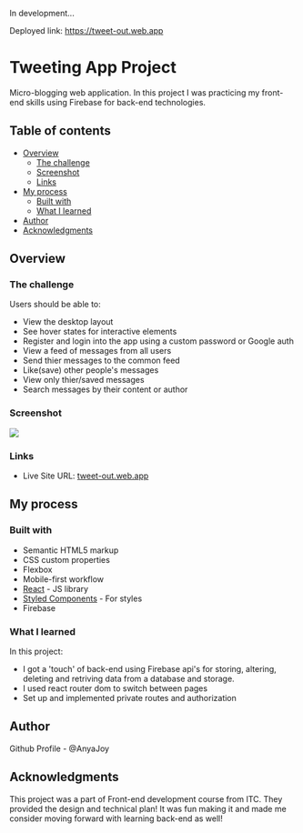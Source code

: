 In development...

Deployed link: https://tweet-out.web.app

# Tweeting App Project

Micro-blogging web application. In this project I was practicing my front-end skills using Firebase for back-end technologies.

## Table of contents

- [Overview](#overview)
  - [The challenge](#the-challenge)
  - [Screenshot](#screenshot)
  - [Links](#links)
- [My process](#my-process)
  - [Built with](#built-with)
  - [What I learned](#what-i-learned)
- [Author](#author)
- [Acknowledgments](#acknowledgments)

## Overview

### The challenge

Users should be able to:

- View the desktop layout
- See hover states for interactive elements
- Register and login into the app using a custom password or Google auth
- View a feed of messages from all users
- Send thier messages to the common feed
- Like(save) other people's messages
- View only thier/saved messages
- Search messages by their content or author

### Screenshot

![](./screenshot.jpg)

### Links

- Live Site URL: [tweet-out.web.app](https://tweet-out.web.app)

## My process

### Built with

- Semantic HTML5 markup
- CSS custom properties
- Flexbox
- Mobile-first workflow
- [React](https://reactjs.org/) - JS library
- [Styled Components](https://styled-components.com/) - For styles
- Firebase

### What I learned
In this project:
- I got a 'touch' of back-end using Firebase api's for storing, altering, deleting and retriving data from a database and storage.
- I used react router dom to switch between pages
- Set up and implemented private routes and authorization

## Author

Github Profile - @AnyaJoy

## Acknowledgments

This project was a part of Front-end development course from ITC. They provided the design and technical plan! It was fun making it and made me consider moving forward with learning back-end as well!

